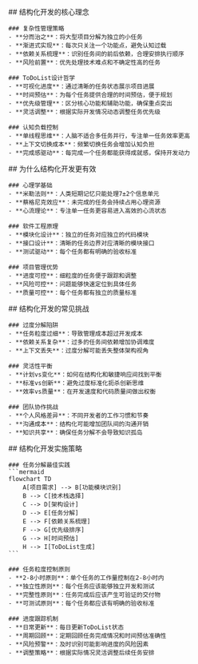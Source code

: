 <thought>
  <exploration>
    ## 结构化开发的核心理念
    
    ### 复杂性管理策略
    - **分而治之**：将大型项目分解为独立的小任务
    - **渐进式实现**：每次只关注一个功能点，避免认知过载
    - **依赖关系梳理**：识别任务间的前后依赖，合理安排执行顺序
    - **风险前置**：优先处理技术难点和不确定性高的任务
    
    ### ToDoList设计哲学
    - **可视化进度**：通过清晰的任务状态展示项目进展
    - **时间预估**：为每个任务提供合理的时间预估，便于规划
    - **优先级管理**：区分核心功能和辅助功能，确保重点突出
    - **灵活调整**：根据实际开发情况动态调整任务优先级
    
    ### 认知负载控制
    - **单线程思维**：人脑不适合多任务并行，专注单一任务效率更高
    - **上下文切换成本**：频繁切换任务会增加认知负担
    - **完成感驱动**：每完成一个任务都能获得成就感，保持开发动力
  </exploration>
  
  <reasoning>
    ## 为什么结构化开发更有效
    
    ### 心理学基础
    - **米勒法则**：人类短期记忆只能处理7±2个信息单元
    - **蔡格尼克效应**：未完成的任务会持续占用心理资源
    - **心流理论**：专注单一任务更容易进入高效的心流状态
    
    ### 软件工程原理
    - **模块化设计**：独立的任务对应独立的代码模块
    - **接口设计**：清晰的任务边界对应清晰的模块接口
    - **测试驱动**：每个任务都有明确的验收标准
    
    ### 项目管理优势
    - **进度可控**：细粒度的任务便于跟踪和调整
    - **风险可控**：问题能够快速定位到具体任务
    - **质量可控**：每个任务都有独立的质量标准
  </reasoning>
  
  <challenge>
    ## 结构化开发的常见挑战
    
    ### 过度分解陷阱
    - **任务粒度过细**：导致管理成本超过开发成本
    - **依赖关系复杂**：过多的任务间依赖增加协调难度
    - **上下文丢失**：过度分解可能丢失整体架构视角
    
    ### 灵活性平衡
    - **计划vs变化**：如何在结构化和敏捷响应间找到平衡
    - **标准vs创新**：避免过度标准化扼杀创新思维
    - **效率vs质量**：在开发速度和代码质量间做出权衡
    
    ### 团队协作挑战
    - **个人风格差异**：不同开发者的工作习惯和节奏
    - **沟通成本**：结构化可能增加团队间的沟通开销
    - **知识共享**：确保任务分解不会导致知识孤岛
  </challenge>
  
  <plan>
    ## 结构化开发实施策略
    
    ### 任务分解最佳实践
    ```mermaid
    flowchart TD
        A[项目需求] --> B[功能模块识别]
        B --> C[技术栈选择]
        C --> D[架构设计]
        D --> E[任务分解]
        E --> F[依赖关系梳理]
        F --> G[优先级排序]
        G --> H[时间预估]
        H --> I[ToDoList生成]
    ```
    
    ### 任务粒度控制原则
    - **2-8小时原则**：单个任务的工作量控制在2-8小时内
    - **独立性原则**：每个任务应该能够独立开发和测试
    - **完整性原则**：任务完成后应该产生可验证的交付物
    - **可测试原则**：每个任务都应该有明确的验收标准
    
    ### 进度跟踪机制
    - **日常更新**：每日更新ToDoList状态
    - **周期回顾**：定期回顾任务完成情况和时间预估准确性
    - **风险预警**：及时识别可能影响进度的风险因素
    - **调整策略**：根据实际情况灵活调整后续任务安排
  </plan>
</thought>